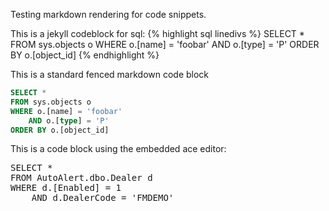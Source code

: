 Testing markdown rendering for code snippets.

This is a jekyll codeblock for sql:
{% highlight sql linedivs %}
SELECT *
FROM sys.objects o
WHERE o.[name] = 'foobar'
    AND o.[type] = 'P'
ORDER BY o.[object_id]
{% endhighlight %}

This is a standard fenced markdown code block
```sql
SELECT *
FROM sys.objects o
WHERE o.[name] = 'foobar'
    AND o.[type] = 'P'
ORDER BY o.[object_id]
```

This is a code block using the embedded ace editor:
<style>.ace_editor { border: 1px solid lightgray; width: 60%; }</style>
<pre id="editor">
SELECT *
FROM AutoAlert.dbo.Dealer d
WHERE d.[Enabled] = 1
    AND d.DealerCode = 'FMDEMO'</pre>
<script src="/js/src-min-noconflict/ace.js"></script>
<script>ace.edit("editor", {theme: "ace/theme/TextMate", mode: "ace/mode/sql", maxLines: 20});</script>
